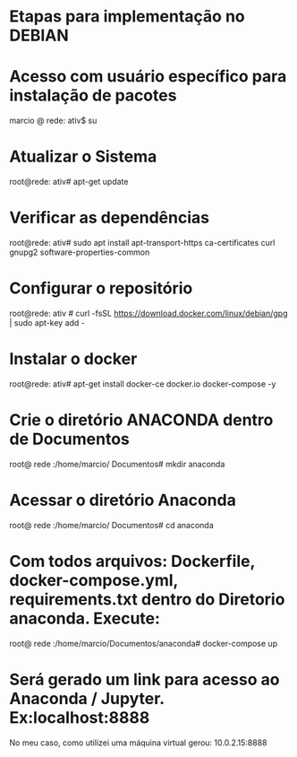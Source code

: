 # Etapas para implementação no DEBIAN
# Acesso com usuário específico para instalação de pacotes
marcio @ rede: ativ$ su
# Atualizar o Sistema
root@rede: ativ#  apt-get  update
# Verificar as dependências
root@rede: ativ#  sudo apt install apt-transport-https ca-certificates curl gnupg2 software-properties-common 
# Configurar o repositório
root@rede: ativ # curl -fsSL https://download.docker.com/linux/debian/gpg | sudo apt-key add -
# Instalar o docker
root@rede: ativ#  apt-get install docker-ce docker.io docker-compose -y
# Crie o diretório ANACONDA dentro de Documentos
root@ rede :/home/marcio/ Documentos# mkdir anaconda
# Acessar o diretório Anaconda
root@ rede :/home/marcio/ Documentos# cd anaconda
# Com todos arquivos: Dockerfile, docker-compose.yml, requirements.txt dentro do Diretorio anaconda. Execute:
root@ rede :/home/marcio/Documentos/anaconda# docker-compose up
# Será gerado um link para acesso ao Anaconda / Jupyter. Ex:localhost:8888
No meu caso, como utilizei uma máquina virtual gerou: 10.0.2.15:8888
